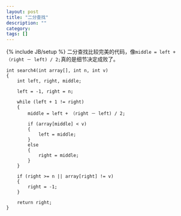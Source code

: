 ```yaml
---
layout: post
title: "二分查找"
description: ""
category: 
tags: []
---
```

{% include JB/setup %}
二分查找比较完美的代码，像`middle = left + （right － left) / 2;`真的是细节决定成败了。

	int search4(int array[], int n, int v)
	{
	    int left, right, middle;

	    left = -1, right = n;

	    while (left + 1 != right)
	    {
	        middle = left + （right － left) / 2;

	        if (array[middle] < v)
	        {
	            left = middle;
	        }
	        else
	        {
	            right = middle;
	        }
	    }

	    if (right >= n || array[right] != v)
	    {
	        right = -1;
	    }

	    return right;
	}
